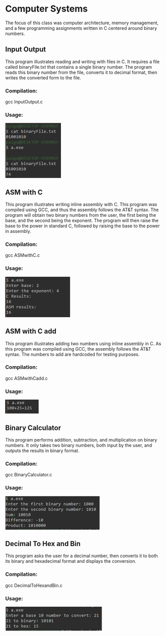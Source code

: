 # Computer Systems

The focus of this class was computer architecture, memory management, and a few programming assignments written in C centered around binary numbers. 

## Input Output
This program illustrates reading and writing with files in C. It requires a file called binaryFile.txt that contains a single binary number. The program reads this binary number from the file, converts it to decimal format, then writes the converted form to the file. 

### Compilation:
gcc InputOutput.c

### Usage:
![alt text](https://github.com/NotQuiteHeroes/Resources/blob/master/ScreenShots/compIO.JPG "File reading and writing with C")

## ASM with C
This program illustrates writing inline assembly with C. This program was compiled using GCC, and thus the assembly follows the AT&T syntax. The program will obtain two binary numbers from the user, the first being the base, and the second being the exponent. The program will then raise the base to the power in standard C, followed by raising the base to the power in assembly. 

### Compilation:
gcc ASMwithC.c

### Usage:
![alt text](https://github.com/NotQuiteHeroes/Resources/blob/master/ScreenShots/compASMPow.JPG "Exponential Math")

## ASM with C add
This program illustrates adding two numbers using inline assembly in C. As this program was compiled using GCC, the assembly follows the AT&T syntax. The numbers to add are hardcoded for testing purposes. 

### Compilation:
gcc ASMwithCadd.c

### Usage:
![alt text](https://github.com/NotQuiteHeroes/Resources/blob/master/ScreenShots/compASMAdd.JPG "Adding with Assembly")

## Binary Calculator
This program performs addition, subtraction, and multiplication on binary numbers. It only takes two binary numbers, both input by the user, and outputs the results in binary format. 

### Compilation:
gcc BinaryCalculator.c

### Usage:
![alt text](https://github.com/NotQuiteHeroes/Resources/blob/master/ScreenShots/compBinary.JPG "Binary Calculator")

## Decimal To Hex and Bin
This program asks the user for a decimal number, then converts it to both its binary and hexadecimal format and displays the conversion.

### Compilation:
gcc DecimalToHexandBin.c

### Usage:
![alt text](https://github.com/NotQuiteHeroes/Resources/blob/master/ScreenShots/compConvert.JPG "Conversion")


